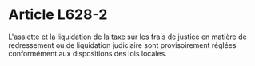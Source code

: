 # Article L628-2

L'assiette et la liquidation de la taxe sur les frais de justice en matière de redressement ou de liquidation judiciaire sont provisoirement réglées conformément aux dispositions des lois locales.